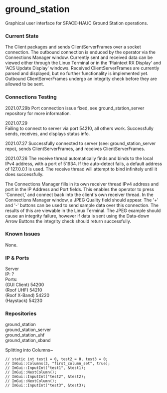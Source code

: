 # ground_station
Graphical user interface for SPACE-HAUC Ground Station operations.  
  
### Current State
The Client packages and sends ClientServerFrames over a socket connection. The outbound connection is enduced by the operator via the Connections Manager window. Currently sent and received data can be viewed either through the Linux Terminal or in the 'Plaintext RX Display' and 'ACS Update Display' windows. Received ClientServerFrames are currently parsed and displayed, but no further functionality is implemented yet. Outbound ClientServerFrames undergo an integrity check before they are allowed to be sent.  

### Connections Testing  
2021.07.29b
Port connection issue fixed, see ground_station_server repository for more information.

2021.07.29  
Failing to connect to server via port 54210, all others work. Successfully sends, receives, and displays status info.  
  
2021.07.27
Successfully connected to server (see: ground_station_server repo), sends ClientServerFrames, and receives ClientServerFrames.

2021.07.26
The receive thread automatically finds and binds to the local IPv4 address, with a port of 51934. If the auto-detect fails, a default address of 127.0.0.1 is used. The receive thread will attempt to bind infinitely until it does successfully.  
  
The Connections Manager fills in its own receiver thread IPv4 address and port in the IP Address and Port fields. This enables the operator to press 'Connect,' and connect back into the client's own receiver thread. In the Connections Manager window, a JPEG Quality field should appear. The '+' and '-' buttons can be used to send sample data over this connection. The results of this are viewable in the Linux Terminal. The JPEG example should cause an integrity failure, however if data is sent using the Data-down Arrow Buttons the integrity check should return successfully.  
  
### Known Issues
None.

### IP & Ports
Server  
  IP:               ?  
  Ports:  
    (GUI Client)    54200  
    (Roof UHF)      54210  
    (Roof X-Band)   54220  
    (Haystack)      54230   
    
    
### Repositories
ground_station  
ground_station_server  
ground_station_uhf  
ground_station_xband  
  
  
    
   
  
  
Splitting into Columns~

    // static int test1 = 0, test2 = 0, test3 = 0;
    // ImGui::Columns(3, "first_column_set", true);
    // ImGui::InputInt("test1", &test1);
    // ImGui::NextColumn();
    // ImGui::InputInt("test2", &test2);
    // ImGui::NextColumn();
    // ImGui::InputInt("test3", &test3);
